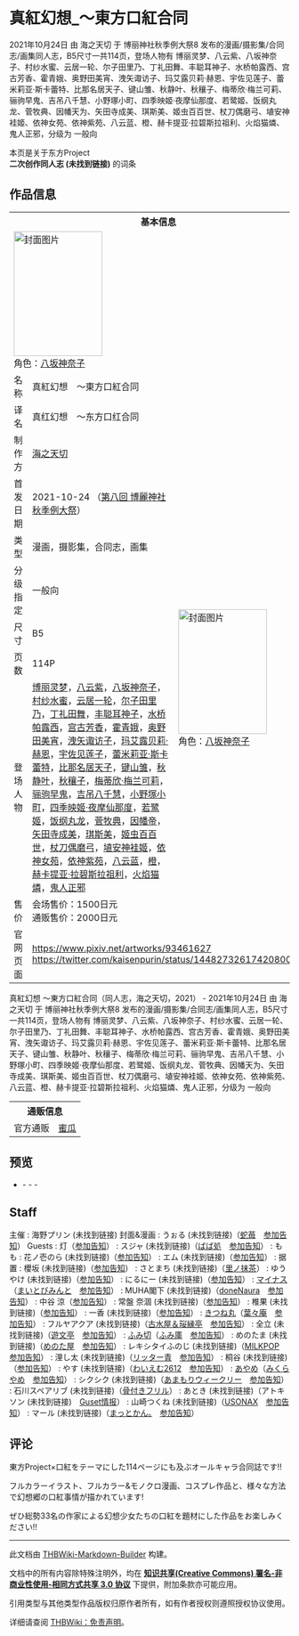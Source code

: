 # 真紅幻想_～東方口紅合同

<!-- source html: G:\repos\THBWiki-Markdown-Builder\THBWikiMarkdown\Temp\main\7\78\ns0%3A%E7%9C%9F%E7%B4%85%E5%B9%BB%E6%83%B3_%EF%BD%9E%E6%9D%B1%E6%96%B9%E5%8F%A3%E7%B4%85%E5%90%88%E5%90%8C.html -->

2021年10月24日 由 海之天切 于 博丽神社秋季例大祭8 发布的漫画/摄影集/合同志/画集同人志，B5尺寸一共114页，登场人物有 博丽灵梦、八云紫、八坂神奈子、村纱水蜜、云居一轮、尔子田里乃、丁礼田舞、丰聪耳神子、水桥帕露西、宫古芳香、霍青娥、奥野田美宵、洩矢诹访子、玛艾露贝莉·赫恩、宇佐见莲子、蕾米莉亚·斯卡蕾特、比那名居天子、键山雏、秋静叶、秋穰子、梅蒂欣·梅兰可莉、骊驹早鬼、吉吊八千慧、小野塚小町、四季映姬·夜摩仙那度、若鹭姬、饭纲丸龙、菅牧典、因幡天为、矢田寺成美、琪斯美、姬虫百百世、杖刀偶磨弓、埴安神袿姬、依神女苑、依神紫苑、八云蓝、橙、赫卡提亚·拉碧斯拉祖利、火焰猫燐、鬼人正邪，分级为 一般向

本页是关于东方Project  
 **二次创作同人志 (未找到链接)** 的词条
## 作品信息

<table><tbody><tr><th colspan="3">基本信息</th></tr><tr><td class="cover-artwork-mobile" colspan="2"><a href="./文件-真紅幻想_～東方口紅合同封面.jpg.md" class="image" title="封面图片"><img alt="封面图片" src="https://upload.thwiki.cc/thumb/2/24/%E7%9C%9F%E7%B4%85%E5%B9%BB%E6%83%B3_%EF%BD%9E%E6%9D%B1%E6%96%B9%E5%8F%A3%E7%B4%85%E5%90%88%E5%90%8C%E5%B0%81%E9%9D%A2.jpg/159px-%E7%9C%9F%E7%B4%85%E5%B9%BB%E6%83%B3_%EF%BD%9E%E6%9D%B1%E6%96%B9%E5%8F%A3%E7%B4%85%E5%90%88%E5%90%8C%E5%B0%81%E9%9D%A2.jpg" decoding="async" loading="lazy" width="159" height="224" srcset="https://upload.thwiki.cc/thumb/2/24/%E7%9C%9F%E7%B4%85%E5%B9%BB%E6%83%B3_%EF%BD%9E%E6%9D%B1%E6%96%B9%E5%8F%A3%E7%B4%85%E5%90%88%E5%90%8C%E5%B0%81%E9%9D%A2.jpg/238px-%E7%9C%9F%E7%B4%85%E5%B9%BB%E6%83%B3_%EF%BD%9E%E6%9D%B1%E6%96%B9%E5%8F%A3%E7%B4%85%E5%90%88%E5%90%8C%E5%B0%81%E9%9D%A2.jpg 1.5x, https://upload.thwiki.cc/thumb/2/24/%E7%9C%9F%E7%B4%85%E5%B9%BB%E6%83%B3_%EF%BD%9E%E6%9D%B1%E6%96%B9%E5%8F%A3%E7%B4%85%E5%90%88%E5%90%8C%E5%B0%81%E9%9D%A2.jpg/317px-%E7%9C%9F%E7%B4%85%E5%B9%BB%E6%83%B3_%EF%BD%9E%E6%9D%B1%E6%96%B9%E5%8F%A3%E7%B4%85%E5%90%88%E5%90%8C%E5%B0%81%E9%9D%A2.jpg 2x" data-file-width="2508" data-file-height="3541"></a><div class="cover-char">角色：<a href="./八坂神奈子.md" title="八坂神奈子">八坂神奈子</a></div></td>
</tr><tr><td class="label">名称</td><td colspan="2"> 真紅幻想　～東方口紅合同 </td></tr><tr><td class="label">译名</td><td colspan="2"> 真红幻想　～东方口红合同 </td></tr><tr><td class="label">制作方</td><td><a href="./海之天切.md" title="海之天切">海之天切</a></td><td class="cover-artwork" rowspan="8" style="min-width:224px;"><a href="./文件-真紅幻想_～東方口紅合同封面.jpg.md" class="image" title="封面图片"><img alt="封面图片" src="https://upload.thwiki.cc/thumb/2/24/%E7%9C%9F%E7%B4%85%E5%B9%BB%E6%83%B3_%EF%BD%9E%E6%9D%B1%E6%96%B9%E5%8F%A3%E7%B4%85%E5%90%88%E5%90%8C%E5%B0%81%E9%9D%A2.jpg/159px-%E7%9C%9F%E7%B4%85%E5%B9%BB%E6%83%B3_%EF%BD%9E%E6%9D%B1%E6%96%B9%E5%8F%A3%E7%B4%85%E5%90%88%E5%90%8C%E5%B0%81%E9%9D%A2.jpg" decoding="async" loading="lazy" width="159" height="224" srcset="https://upload.thwiki.cc/thumb/2/24/%E7%9C%9F%E7%B4%85%E5%B9%BB%E6%83%B3_%EF%BD%9E%E6%9D%B1%E6%96%B9%E5%8F%A3%E7%B4%85%E5%90%88%E5%90%8C%E5%B0%81%E9%9D%A2.jpg/238px-%E7%9C%9F%E7%B4%85%E5%B9%BB%E6%83%B3_%EF%BD%9E%E6%9D%B1%E6%96%B9%E5%8F%A3%E7%B4%85%E5%90%88%E5%90%8C%E5%B0%81%E9%9D%A2.jpg 1.5x, https://upload.thwiki.cc/thumb/2/24/%E7%9C%9F%E7%B4%85%E5%B9%BB%E6%83%B3_%EF%BD%9E%E6%9D%B1%E6%96%B9%E5%8F%A3%E7%B4%85%E5%90%88%E5%90%8C%E5%B0%81%E9%9D%A2.jpg/317px-%E7%9C%9F%E7%B4%85%E5%B9%BB%E6%83%B3_%EF%BD%9E%E6%9D%B1%E6%96%B9%E5%8F%A3%E7%B4%85%E5%90%88%E5%90%8C%E5%B0%81%E9%9D%A2.jpg 2x" data-file-width="2508" data-file-height="3541"></a><div class="cover-char">角色：<a href="./八坂神奈子.md" title="八坂神奈子">八坂神奈子</a></div></td>
</tr><tr><td class="label">首发日期</td><td>2021-10-24&#160;（<a href="/展会作品列表?e=%E5%8D%9A%E4%B8%BD%E7%A5%9E%E7%A4%BE%E7%A7%8B%E5%AD%A3%E4%BE%8B%E5%A4%A7%E7%A5%AD%238">第八回 博麗神社秋季例大祭</a>）</td></tr><tr><td class="label">类型</td><td>漫画，摄影集，合同志，画集</td></tr><tr><td class="label">分级指定</td><td>一般向</td></tr><tr><td class="label">尺寸</td><td>B5</td></tr><tr><td class="label">页数</td><td>114P</td></tr><tr><td class="label">登场人物</td><td><a href="./博丽灵梦.md" title="博丽灵梦">博丽灵梦</a>，<a href="./八云紫.md" title="八云紫">八云紫</a>，<a href="./八坂神奈子.md" title="八坂神奈子">八坂神奈子</a>，<a href="./村纱水蜜.md" title="村纱水蜜">村纱水蜜</a>，<a href="./云居一轮.md" title="云居一轮">云居一轮</a>，<a href="./尔子田里乃.md" title="尔子田里乃">尔子田里乃</a>，<a href="./丁礼田舞.md" title="丁礼田舞">丁礼田舞</a>，<a href="./丰聪耳神子.md" title="丰聪耳神子">丰聪耳神子</a>，<a href="./水桥帕露西.md" title="水桥帕露西">水桥帕露西</a>，<a href="./宫古芳香.md" title="宫古芳香">宫古芳香</a>，<a href="./霍青娥.md" title="霍青娥">霍青娥</a>，<a href="./奥野田美宵.md" title="奥野田美宵">奥野田美宵</a>，<a href="./洩矢诹访子.md" title="洩矢诹访子">洩矢诹访子</a>，<a href="./玛艾露贝莉·赫恩.md" title="玛艾露贝莉·赫恩">玛艾露贝莉·赫恩</a>，<a href="./宇佐见莲子.md" title="宇佐见莲子">宇佐见莲子</a>，<a href="./蕾米莉亚·斯卡蕾特.md" title="蕾米莉亚·斯卡蕾特">蕾米莉亚·斯卡蕾特</a>，<a href="./比那名居天子.md" title="比那名居天子">比那名居天子</a>，<a href="./键山雏.md" title="键山雏">键山雏</a>，<a href="./秋静叶.md" title="秋静叶">秋静叶</a>，<a href="./秋穰子.md" title="秋穰子">秋穰子</a>，<a href="./梅蒂欣·梅兰可莉.md" title="梅蒂欣·梅兰可莉">梅蒂欣·梅兰可莉</a>，<a href="./骊驹早鬼.md" title="骊驹早鬼">骊驹早鬼</a>，<a href="./吉吊八千慧.md" title="吉吊八千慧">吉吊八千慧</a>，<a href="./小野塚小町.md" title="小野塚小町">小野塚小町</a>，<a href="./四季映姬·夜摩仙那度.md" title="四季映姬·夜摩仙那度">四季映姬·夜摩仙那度</a>，<a href="./若鹭姬.md" title="若鹭姬">若鹭姬</a>，<a href="./饭纲丸龙.md" title="饭纲丸龙">饭纲丸龙</a>，<a href="./菅牧典.md" title="菅牧典">菅牧典</a>，<a href="./因幡帝.md" title="因幡帝">因幡帝</a>，<a href="./矢田寺成美.md" title="矢田寺成美">矢田寺成美</a>，<a href="./琪斯美.md" title="琪斯美">琪斯美</a>，<a href="./姬虫百百世.md" title="姬虫百百世">姬虫百百世</a>，<a href="./杖刀偶磨弓.md" title="杖刀偶磨弓">杖刀偶磨弓</a>，<a href="./埴安神袿姬.md" title="埴安神袿姬">埴安神袿姬</a>，<a href="./依神女苑.md" title="依神女苑">依神女苑</a>，<a href="./依神紫苑.md" title="依神紫苑">依神紫苑</a>，<a href="./八云蓝.md" title="八云蓝">八云蓝</a>，<a href="./橙.md" title="橙">橙</a>，<a href="./赫卡提亚·拉碧斯拉祖利.md" title="赫卡提亚·拉碧斯拉祖利">赫卡提亚·拉碧斯拉祖利</a>，<a href="./火焰猫燐.md" title="火焰猫燐">火焰猫燐</a>，<a href="./鬼人正邪.md" title="鬼人正邪">鬼人正邪</a></td></tr><tr><td class="label">售价</td><td>会场售价：1500日元<br>通贩售价：2000日元</td></tr>
<tr><td class="label">官网页面</td><td colspan="2"><a rel="nofollow" class="external free" href="https://www.pixiv.net/artworks/93461627">https://www.pixiv.net/artworks/93461627</a><br><a rel="nofollow" class="external free" href="https://twitter.com/kaisenpurin/status/1448273261742080011">https://twitter.com/kaisenpurin/status/1448273261742080011</a></td></tr></tbody></table>

真紅幻想 ～東方口紅合同（同人志，海之天切，2021） - 2021年10月24日 由 海之天切 于 博丽神社秋季例大祭8 发布的漫画/摄影集/合同志/画集同人志，B5尺寸一共114页，登场人物有 博丽灵梦、八云紫、八坂神奈子、村纱水蜜、云居一轮、尔子田里乃、丁礼田舞、丰聪耳神子、水桥帕露西、宫古芳香、霍青娥、奥野田美宵、洩矢诹访子、玛艾露贝莉·赫恩、宇佐见莲子、蕾米莉亚·斯卡蕾特、比那名居天子、键山雏、秋静叶、秋穰子、梅蒂欣·梅兰可莉、骊驹早鬼、吉吊八千慧、小野塚小町、四季映姬·夜摩仙那度、若鹭姬、饭纲丸龙、菅牧典、因幡天为、矢田寺成美、琪斯美、姬虫百百世、杖刀偶磨弓、埴安神袿姬、依神女苑、依神紫苑、八云蓝、橙、赫卡提亚·拉碧斯拉祖利、火焰猫燐、鬼人正邪，分级为 一般向

<table><tbody><tr><th colspan="3">通贩信息</th></tr><tr><td class="label">官方通贩</td><td colspan="2"><a rel="nofollow" class="external text" href="https://www.melonbooks.co.jp/detail/detail.php?product_id=1118254">蜜瓜</a></td></tr></tbody></table>


## 预览
- [](./文件-真紅幻想_～東方口紅合同预览图1.jpg.md)- [](./文件-真紅幻想_～東方口紅合同预览图2.jpg.md)- [](./文件-真紅幻想_～東方口紅合同预览图3.jpg.md)- [](./文件-真紅幻想_～東方口紅合同预览图4.jpg.md)

## Staff
主催
: 海野プリン (未找到链接)
封面&amp;漫画
: うぉる (未找到链接)（[蛇苺](./蛇苺.md)　[参加告知](https://twitter.com/whorusan/status/1448281658596073478)）
Guests
: 灯（[参加告知](https://twitter.com/___glim/status/1448283589213184006)）
: スジャ (未找到链接)（[ばば処](./ばば処.md)　[参加告知](https://twitter.com/sujya17/status/1448283338897199111)）
: もも
: 花ノ壱のら (未找到链接)（[参加告知](https://twitter.com/norawanko102/status/1448278550033752072)）
: エム (未找到链接)（[参加告知](https://twitter.com/Mmm_gos/status/1448619602141843466)）
: 据置
: 櫻坂 (未找到链接)（[参加告知](https://twitter.com/oh_saka22/status/1448279043300675589)）
: さとまち (未找到链接)（[里ノ抹茶](./里ノ抹茶.md)）
: ゆうやけ (未找到链接)（[参加告知](https://twitter.com/gyoniku0619/status/1448277838361096197)）
: にるにー (未找到链接)（[参加告知](https://twitter.com/nilgiriko/status/1451856130884321283)）
: [マイナス](./マイナス.md)（[まいとびみんと](./まいとびみんと.md)　[参加告知](https://twitter.com/sr_mineka/status/1451831120333475840)）
: MUHA閣下 (未找到链接)（[doneNaura](./doneNaura.md)　[参加告知](https://twitter.com/10810km/status/1448305777140109314)）
: 中谷 涼（[参加告知](https://twitter.com/nakaya_th/status/14486296861210787787)）
: 常盤 奈涸 (未找到链接)（[参加告知](https://twitter.com/Tokiwa_Nagare/status/1448279017828728832)）
: 椎果 (未找到链接)（[参加告知](https://twitter.com/siika0707/status/1448291454426628105)）
: 一香 (未找到链接)（[参加告知](https://twitter.com/JflowerF/status/1448282872129851395)）
: [きつね丸](./きつね丸.md)（[葉々庵](./葉々庵.md)　[参加告知](https://twitter.com/kitsune_maru/status/1451191514835480589)）
: フルヤアクア (未找到链接)（[古水屋＆珱縁亭](./古水屋＆珱縁亭.md)　[参加告知](https://twitter.com/hurumizuya/status/1448652009960132608)）
: 全立 (未找到链接)（[遊文亭](./遊文亭.md)　[参加告知](https://twitter.com/zendathi/status/1448283180054712320)）
: [ふみ切](./ふみ切.md)（[ふみ庫](./ふみ庫.md)　[参加告知](https://twitter.com/papiermesser/status/1448281408581955594)）
: めのたま (未找到链接)（[めのた屋](./めのた屋.md)　[参加告知](https://twitter.com/nnonnonno_2/status/1448288543260876803)）
: レキシタイふのじ (未找到链接)（[MILKPOP](./MILKPOP.md)　[参加告知](https://twitter.com/hoo_letter/status/1448640666905444358)）
: 浬し太 (未找到链接)（[リッター青](./リッター青.md)　[参加告知](https://twitter.com/rishita_ao/status/1448287534912458754)）
: 桐谷 (未找到链接)（[参加告知](https://twitter.com/kiri_tani_/status/1448285297079308288)）
: やす (未找到链接)（[わいえむ2612](./わいえむ2612.md)　[参加告知](https://twitter.com/takeyasu510/status/1448280948596883457)）
: [あやめ](./ayame.md)（[みくらやめ](./みくらやめ.md)　[参加告知](https://twitter.com/ayame_0923/status/1448628941040742404)）
: シクシク (未找到链接)（[あまもりウィークリー](./あまもりウィークリー.md)　[参加告知](https://twitter.com/sisikuku/status/1448975728960151553)）
: 石川スペアリブ (未找到链接)（[骨付きフリル](./骨付きフリル.md)）
: あとき (未找到链接)（アトキソン (未找到链接)　[Guset情报](https://twitter.com/atoki/status/1451172920340799491)）
: 山崎つくね (未找到链接)（[USONAX](./USONAX.md)　[参加告知](https://twitter.com/2qune/status/1448284504905248768)）
: マール (未找到链接)（[まっとかん。](./まっとかん。.md)　[参加告知](https://twitter.com/maru_ya/status/1448280373574586372)）

## 评论

  
東方Project×口紅をテーマにした114ページにも及ぶオールキャラ合同誌です!!  

フルカラーイラスト、フルカラー&amp;モノクロ漫画、コスプレ作品と、様々な方法で幻想郷の口紅事情が描かれています!  

ぜひ総勢33名の作家による幻想少女たちの口紅を題材にした作品をお楽しみください!!
  







---

此文档由 [THBWiki-Markdown-Builder](https://github.com/Delsin-Yu/THBWiki-Markdown-Builder) 构建。

文档中的所有内容除特殊注明外，均在 [**知识共享(Creative Commons) 署名-非商业性使用-相同方式共享 3.0 协议**](https://creativecommons.org/licenses/by-sa/3.0/deed.zh-hans) 下提供，附加条款亦可能应用。

引用类型与其他类型作品版权归原作者所有，如有作者授权则遵照授权协议使用。

详细请查阅 [THBWiki：免责声明](https://thbwiki.cc/THBWiki:%E5%85%8D%E8%B4%A3%E5%A3%B0%E6%98%8E)。

